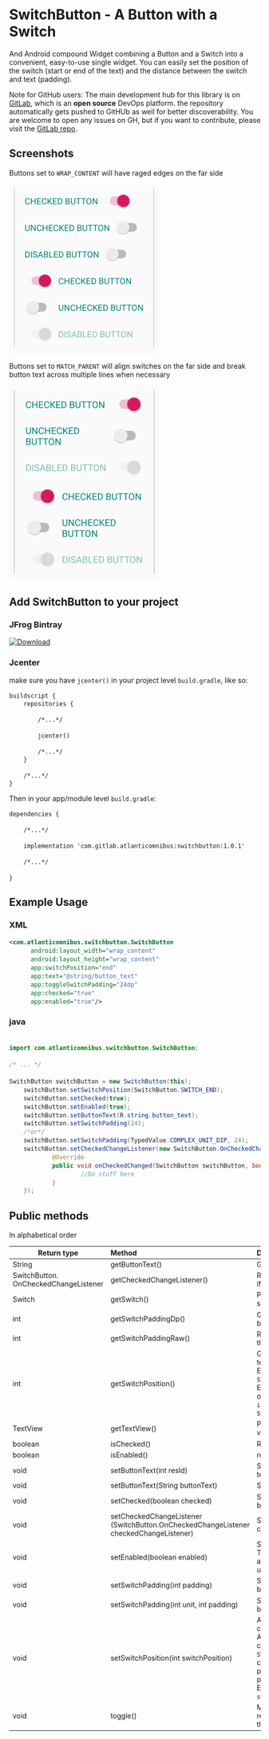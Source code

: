 # SwitchButton - A Button with a Switch

And Android compound Widget combining a Button and a Switch into a convenient, easy-to-use single widget. You can easily set the position of the switch (start or end of the text) and the distance between the switch and text (padding).

Note for GitHub users: The main development hub for this library is on [GitLab](https://gitlab.com/atlantic_omnibus/open-source/switch-button), which is an **open source** DevOps platform. the repository automatically gets pushed to GitHUb as well for better discoverability. You are welcome to open any issues on GH, but if you want to contribute, please visit the [GitLab repo](https://gitlab.com/atlantic_omnibus/open-source/switch-button).

## Screenshots

Buttons set to `WRAP_CONTENT` will have raged edges on the far side

![Wrappign buttons](./Screenshots/screenshot1.png)

Buttons set to `MATCH_PARENT` will align switches on the far side and break button text across multiple lines when necessary

![Wrappign buttons](./Screenshots/screenshot2.png)


## Add SwitchButton to your project

### JFrog Bintray

[ ![Download](https://api.bintray.com/packages/atlantic-omnibus/androidosslibs/switchbutton/images/download.svg) ](https://bintray.com/atlantic-omnibus/androidosslibs/switchbutton/_latestVersion)

### Jcenter

make sure you have `jcenter()` in your project level `build.gradle`, like so:
```Gradle
buildscript {
    repositories {
    
        /*...*/
        
        jcenter()
        
        /*...*/
    }
    
    /*...*/
} 
``` 

Then in your app/module level `build.gradle`:
    
```Gradle
dependencies {

    /*...*/
    
    implementation 'com.gitlab.atlanticomnibus:switchbutton:1.0.1'
    
    /*...*/
     
} 
```
## Example Usage

### XML

```XML
<com.atlanticomnibus.switchbutton.SwitchButton
      android:layout_width="wrap_content"
      android:layout_height="wrap_content"
      app:switchPosition="end"
      app:text="@string/button_text"
      app:toggleSwitchPadding="24dp"
      app:checked="true"
      app:enabled="true"/>
```

### java

```Java

import com.atlanticomnibus.switchbutton.SwitchButton;

/* ... */

SwitchButton switchButton = new SwitchButton(this);
    switchButton.setSwitchPosition(SwitchButton.SWITCH_END);
    switchButton.setChecked(true);
    switchButton.setEnabled(true);
    switchButton.setButtonText(R.string.button_text);
    switchButton.setSwitchPadding(24);
    /*or*/
    switchButton.setSwitchPadding(TypedValue.COMPLEX_UNIT_DIP, 24);
    switchButton.setCheckedChangeListener(new SwitchButton.OnCheckedChangeListener() {
            @Override
            public void onCheckedChanged(SwitchButton switchButton, boolean isChecked) {
                    //Do stuff here
            }
    });
```


## Public methods

In alphabetical order

| Return type                          | Method                                                       | Description                                                  |
| ------------------------------------ | :----------------------------------------------------------- | :----------------------------------------------------------- |
| String                               | getButtonText()                                              | Gets the current button text as                              |
| SwitchButton.<br />OnCheckedChangeListener | getCheckedChangeListener()                                   | Returns a listener that listens for changes in checked state, if one is set |
| Switch                               | getSwitch()                                                  | Pass through the `Switch` component of the compound view, so it can be manipulated for any unexposed methods |
| int                                  | getSwitchPaddingDp()                                         | Get the `Switch` component's padding (its distance from the button text) in `TypedValue.COMPLEX_UNIT_DIP` |
| int                                  | getSwitchPaddingRaw()                                        | Returns the `Switch` component's padding (its distance from the button text) in raw pixels |
| int                                  | getSwitchPosition()                                          | Gets the position of the Switch component relative to the text (either left or right). <br />Evaluate against public constants `SWITCH_START` (0) and `SWITCH_END` (1)<br/>Example usage. To check whether the switch is at the start of the text: <br />`if(switchButton.getSwitchPosition() == SwitchButton.SWITCH_START) {...}` |
| TextView                             | getTextView()                                                | Pass through the `TextView` component of the compound view, so it can be manipulated for any unexposed methods |
| boolean                              | isChecked()                                                  | Returns the checked state of the `Switch` component          |
| boolean                              | isEnabled()                                                  | returns the enabled state of the widget                      |
| void                                 | setButtonText(int resId)                                     | Sets the `String` referenced by the supplied resId as button text |
| void                                 | setButtonText(String buttonText)                             | Sets the supplied `String` as the button text                |
| void                                 | setChecked(boolean checked)                                  | Set the checked state of the widget. Just like `this#toggle()` but here you explicitly set it `true` or `false` |
| void                                 | setCheckedChangeListener<br />(SwitchButton.OnCheckedChangeListener<br />checkedChangeListener) | Sets a listener to listen for changes in checked status changes |
| void                                 | setEnabled(boolean enabled)                                  | Sets the enabled state of the widget either `true` or `false`. This will set the enabled state of each component view, and the alpha value of the whole. Also makes every thing unclickable when disabled. |
| void                                 | setSwitchPadding(int padding)                                | Set The `Switch` component's padding (its distance from the button text) in `TypedValue.COMPLEX_UNIT_DIP` |
| void                                 | setSwitchPadding(int unit,                 int padding)      | Set The `Switch` component's padding (its distance from the button text) in any valid unit. |
| void                                 | setSwitchPosition(int switchPosition)                        | Allows you to dynamically set the position of the Switch component.<br /> Accepts a single integer parameter, that should use public constants `SWITCH_START` (0) and `SWITCH_END` (1). If `SWITCH_START` (or 0) is passed, it will position the Switch component to the start of the text, any other value will place it at the end of the text. No left or right absolute positioning for now.<br/>Example usage. To set the switch is at the end of the text:<br />`switchButton.setSwitchPosition(SwitchButton.SWITCH_END)` |
| void                                 | toggle()                                                     | Mimics the Switch class's Switch.toggle() method. OK, not really, but has the same result, calling `Switch.toggle()` on the `Switch` component view |
